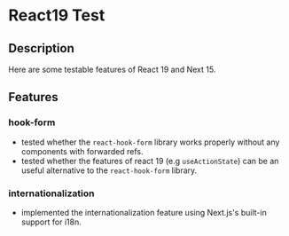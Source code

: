 # React19 Test

## Description

Here are some testable features of React 19 and Next 15.

## Features

### hook-form

- tested whether the `react-hook-form` library works properly without any components with forwarded refs.
- tested whether the features of react 19 (e.g `useActionState`) can be an useful alternative to the `react-hook-form` library.

### internationalization

- implemented the internationalization feature using Next.js's built-in support for i18n.

